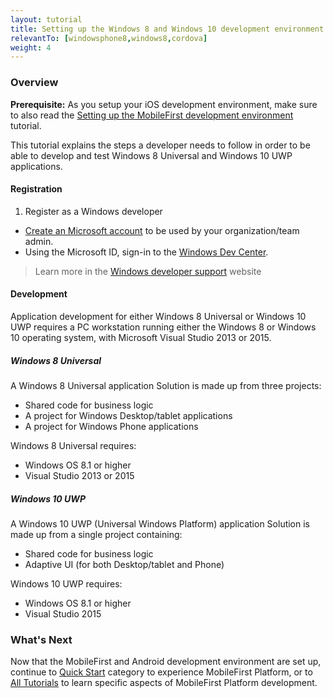 ```yaml
---
layout: tutorial
title: Setting up the Windows 8 and Windows 10 development environment
relevantTo: [windowsphone8,windows8,cordova]
weight: 4
---
```

### Overview
**Prerequisite:** As you setup your iOS development environment, make sure to also read the [Setting up the MobileFirst development environment](../../setting-up-your-development-environment/setting-up-the-mobilefirst-development-environment/) tutorial.

This tutorial explains the steps a developer needs to follow in order to be able to develop and test Windows 8 Universal and Windows 10 UWP applications.

#### Registration
1. Register as a Windows developer

- [Create an Microsoft account](https://signup.live.com/) to be used by your organization/team admin.
- Using the Microsoft ID, sign-in to the [Windows Dev Center](https://dev.windows.com/en-us/programs/join).

> Learn more in the [Windows developer support](https://dev.windows.com/en-us/support) website

#### Development
Application development for either Windows 8 Universal or Windows 10 UWP requires a PC workstation running either the Windows 8 or Windows 10 operating system, with Microsoft  Visual Studio 2013 or 2015.

##### Windows 8 Universal
A Windows 8 Universal application Solution is made up from three projects:

- Shared code for business logic
- A project for Windows Desktop/tablet applications
- A project for Windows Phone applications

Windows 8 Universal requires:

- Windows OS 8.1 or higher
- Visual Studio 2013 or 2015

##### Windows 10 UWP
A Windows 10 UWP (Universal Windows Platform) application Solution is made up from a single project containing:

- Shared code for business logic
- Adaptive UI (for both Desktop/tablet and Phone) 

Windows 10 UWP requires:

- Windows OS 8.1 or higher
- Visual Studio 2015

### What's Next
Now that the MobileFirst and Android development environment are set up, continue to [Quick Start](../../quick-start/windows/) category to experience MobileFirst Platform, or to [All Tutorials](../../all-tutorials) to learn specific aspects of MobileFirst Platform development.
